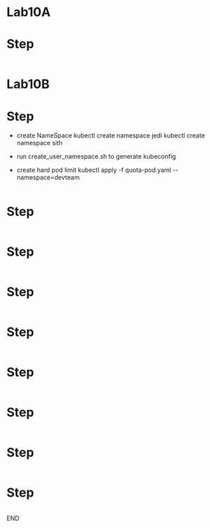 # Lab10A
# Step 



```sh

```


# Lab10B
# Step 

* create NameSpace 
kubectl create namespace jedi
kubectl create namespace sith 


* run create_user_namespace.sh to generate kubeconfig 





* create hard pod limit 
kubectl apply -f quota-pod.yaml --namespace=devteam





```sh

```

# Step 


```sh

```

# Step 

```sh

```

# Step

```sh


```

# Step


```sh

```

# Step

```sh

```

# Step


```sh

```



# Step

```sh

```

# Step



```sh

```

END